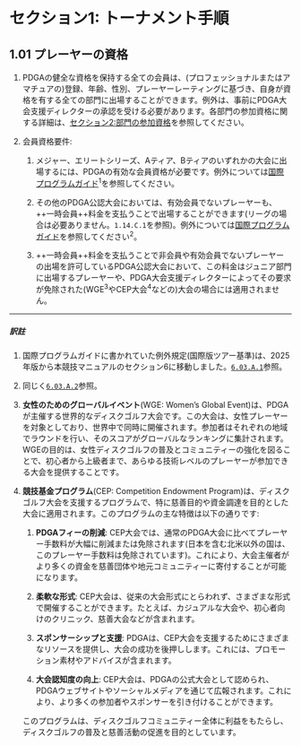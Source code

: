 # セクション1: トーナメント手順

## 1.01 プレーヤーの資格

1. PDGAの健全な資格を保持する全ての会員は、(プロフェッショナルまたはアマチュアの)登録、年齢、性別、プレーヤーレーティングに基づき、自身が資格を有する全ての部門に出場することができます。例外は、事前にPDGA大会支援ディレクターの承認を受ける必要があります。各部門の参加資格に関する詳細は、[セクション2:部門の参加資格]()を参照してください。

1. 会員資格要件:

    1. メジャー、エリートシリーズ、Aティア、Bティアのいずれかの大会に出場するには、PDGAの有効な会員資格が必要です。例外については[国際プログラムガイド](dgj/programguid)<sup>1</sup>を参照してください。

    1. その他のPDGA公認大会においては、有効会員でないプレーヤーも、++一時会員++料金を支払うことで出場することができます(リーグの場合は必要ありません。`1.14.C.1`を参照)。例外については[国際プログラムガイド](dgj/programguid)を参照してください<sup>2</sup>。

    1. ++一時会員++料金を支払うことで非会員や有効会員でないプレーヤーの出場を許可しているPDGA公認大会において、この料金はジュニア部門に出場するプレーヤーや、PDGA大会支援ディレクターによってその要求が免除された(WGE<sup>3</sup>やCEP大会<sup>4</sup>などの)大会の場合には適用されません。

---
##### 訳註

1. 国際プログラムガイドに書かれていた例外規定(国際版ツアー基準)は、2025年版から本競技マニュアルのセクション6に移動しました。[`6.03.A.1`]()参照。

1. 同じく[`6.03.A.2`]()参照。

1. **女性のためのグローバルイベント**(WGE: Women’s Global Event)は、PDGAが主催する世界的なディスクゴルフ大会です。この大会は、女性プレーヤーを対象としており、世界中で同時に開催されます。参加者はそれぞれの地域でラウンドを行い、そのスコアがグローバルなランキングに集計されます。WGEの目的は、女性ディスクゴルフの普及とコミュニティーの強化を図ることで、初心者から上級者まで、あらゆる技術レベルのプレーヤーが参加できる大会を提供することです。

1. **競技基金プログラム**(CEP: Competition Endowment Program)は、ディスクゴルフ大会を支援するプログラムで、特に慈善目的や資金調達を目的とした大会に適用されます。このプログラムの主な特徴は以下の通りです:

    1. **PDGAフィーの削減**: CEP大会では、通常のPDGA大会に比べてプレーヤー手数料が大幅に削減または免除されます(日本を含む北米以外の国は、このプレーヤー手数料は免除されています)。これにより、大会主催者がより多くの資金を慈善団体や地元コミュニティーに寄付することが可能になります。

    2. **柔軟な形式**: CEP大会は、従来の大会形式にとらわれず、さまざまな形式で開催することができます。たとえば、カジュアルな大会や、初心者向けのクリニック、慈善大会などが含まれます。

    3. **スポンサーシップと支援**: PDGAは、CEP大会を支援するためにさまざまなリソースを提供し、大会の成功を後押しします。これには、プロモーション素材やアドバイスが含まれます。

    4. **大会認知度の向上**: CEP大会は、PDGAの公式大会として認められ、PDGAウェブサイトやソーシャルメディアを通じて広報されます。これにより、より多くの参加者やスポンサーを引き付けることができます。

    このプログラムは、ディスクゴルフコミュニティー全体に利益をもたらし、ディスクゴルフの普及と慈善活動の促進を目的としています。

